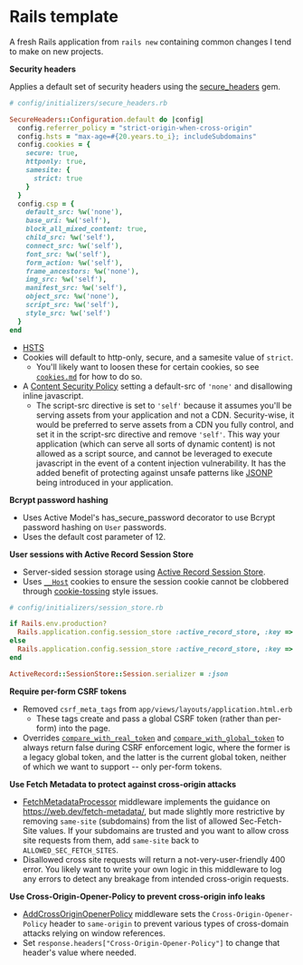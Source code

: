 # Rails template

A fresh Rails application from `rails new` containing common changes I tend to make on new projects.

**Security headers**

Applies a default set of security headers using the [secure_headers](https://github.com/github/secure_headers) gem.

```ruby
# config/initializers/secure_headers.rb

SecureHeaders::Configuration.default do |config|
  config.referrer_policy = "strict-origin-when-cross-origin"
  config.hsts = "max-age=#{20.years.to_i}; includeSubdomains"
  config.cookies = {
    secure: true,
    httponly: true,
    samesite: {
      strict: true
    }
  }
  config.csp = {
    default_src: %w('none'),
    base_uri: %w('self'),
    block_all_mixed_content: true,
    child_src: %w('self'),
    connect_src: %w('self'),
    font_src: %w('self'),
    form_action: %w('self'),
    frame_ancestors: %w('none'),
    img_src: %w('self'),
    manifest_src: %w('self'),
    object_src: %w('none'),
    script_src: %w('self'),
    style_src: %w('self')
  }
end
```

* [HSTS](https://developer.mozilla.org/en-US/docs/Web/HTTP/Headers/Strict-Transport-Security)
* Cookies will default to http-only, secure, and a samesite value of `strict`.
  - You'll likely want to loosen these for certain cookies, so see [`cookies.md`](https://github.com/github/secure_headers/blob/main/docs/cookies.md) for how to do so.
* A [Content Security Policy](https://developer.mozilla.org/en-US/docs/Web/HTTP/CSP) setting a default-src of `'none'` and disallowing inline javascript.
  - The script-src directive is set to `'self'` because it assumes you'll be serving assets from your application and not a CDN. Security-wise, it would be preferred to serve assets from a CDN you fully control, and set it in the script-src directive and remove `'self'`. This way your application (which can serve all sorts of dynamic content) is not allowed as a script source, and cannot be leveraged to execute javascript in the event of a content injection vulnerability. It has the added benefit of protecting against unsafe patterns like [JSONP](https://stackoverflow.com/questions/2067472/what-is-jsonp-and-why-was-it-created) being introduced in your application.

**Bcrypt password hashing**
* Uses Active Model's has_secure_password decorator to use Bcrypt password hashing on `User` passwords.
* Uses the default cost parameter of 12.

**User sessions with Active Record Session Store**
* Server-sided session storage using [Active Record Session Store](https://github.com/rails/activerecord-session_store).
* Uses [`__Host`](https://developer.mozilla.org/en-US/docs/Web/HTTP/Headers/Set-Cookie) cookies to ensure the session cookie cannot be clobbered through [cookie-tossing](https://github.blog/2013-04-09-yummy-cookies-across-domains/) style issues.

```ruby
# config/initializers/session_store.rb

if Rails.env.production?
  Rails.application.config.session_store :active_record_store, :key => '__Host-example-session'
else
  Rails.application.config.session_store :active_record_store, :key => 'example-session'
end

ActiveRecord::SessionStore::Session.serializer = :json
```

**Require per-form CSRF tokens**
* Removed `csrf_meta_tags` from `app/views/layouts/application.html.erb`
  * These tags create and pass a global CSRF token (rather than per-form) into the page.
* Overrides [`compare_with_real_token`](https://github.com/rails/rails/blob/9b6008924d527b61b11677a78542a7b0fd4d80bf/actionpack/lib/action_controller/metal/request_forgery_protection.rb#L377-L379) and [`compare_with_global_token`](https://github.com/rails/rails/blob/9b6008924d527b61b11677a78542a7b0fd4d80bf/actionpack/lib/action_controller/metal/request_forgery_protection.rb#L381-L383) to always return false during CSRF enforcement logic, where the former is a legacy global token, and the latter is the current global token, neither of which we want to support -- only per-form tokens.

**Use Fetch Metadata to protect against cross-origin attacks**
* [FetchMetadataProcessor](./lib/middleware/fetch_metadata_processor.rb) middleware implements the guidance on https://web.dev/fetch-metadata/, but made slightly more restrictive by removing `same-site` (subdomains) from the list of allowed Sec-Fetch-Site values. If your subdomains are trusted and you want to allow cross site requests from them, add `same-site` back to `ALLOWED_SEC_FETCH_SITES`.
* Disallowed cross site requests will return a not-very-user-friendly 400 error. You likely want to write your own logic in this middleware to log any errors to detect any breakage from intended cross-origin requests.

**Use Cross-Origin-Opener-Policy to prevent cross-origin info leaks**
* [AddCrossOriginOpenerPolicy](./lib/middleware/add_cross_origin_opener_policy.rb) middleware sets the `Cross-Origin-Opener-Policy` header to `same-origin` to prevent various types of cross-domain attacks relying on window references.
* Set `response.headers["Cross-Origin-Opener-Policy"]` to change that header's value where needed.
